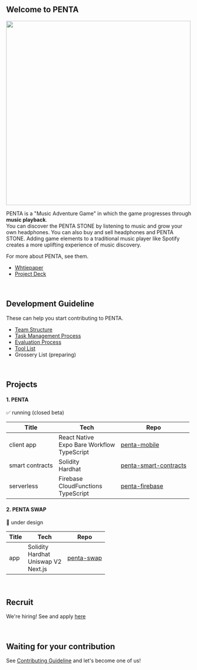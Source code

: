 ## Welcome to PENTA

<img src="https://user-images.githubusercontent.com/38716910/194474490-7d1e1bff-9db3-4b8a-ac6f-1b3fdd4b5b46.png" width="500" />

PENTA is a "Music Adventure Game" in which the game progresses through <b>music playback</b>.<br>
You can discover the PENTA STONE by listening to music and grow your own headphones. You can also buy and sell headphones and PENTA STONE. Adding game elements to a traditional music player like Spotify creates a more uplifting experience of music discovery.

For more about PENTA, see them. <br>
- [Whtiepaper](https://whitepaper.penta.fan)
- [Project Deck](https://speakerdeck.com/masatojames/penta-introduction-deck-english)

<br>

## Development Guideline

These can help you start contributing to PENTA.

- [Team Structure](https://github.com/pentaworld/.github/issues/3)
- [Task Management Process](https://github.com/pentaworld/.github/issues/4)
- [Evaluation Process](https://github.com/pentaworld/.github/issues/2)
- [Tool List](https://github.com/pentaworld/.github/issues/5)
- Grossery List (preparing)

<br>

## Projects

#### 1. PENTA 

✅ running (closed beta)

|Title|Tech|Repo|
|-|-|-|
|client app|React Native<br>Expo Bare Workflow<br>TypeScript|[penta-mobile](https://github.com/pentaworld/penta-mobile)|
|smart contracts|Solidity<br>Hardhat|[penta-smart-contracts](https://github.com/pentaworld/penta-smart-contracts)|
|serverless|Firebase<br>CloudFunctions<br>TypeScript|[penta-firebase](https://github.com/pentaworld/penta-firebase)|

#### 2. PENTA SWAP

🤖 under design

|Title|Tech|Repo|
|-|-|-|
|app|Solidity<br>Hardhat<br>Uniswap V2<br>Next.js|[penta-swap](https://github.com/pentaworld/penta-swap)|

<br>

## Recruit

We're hiring! See and apply [here](https://www.notion.so/masatojames/PENTA-Recruit-Page-a89683b7caa640ab924febcb4a52bfeb)

<br>

## Waiting for your contribution

See [Contributing Guideline](https://github.com/pentaworld/.github/issues/1) and let's become one of us!


